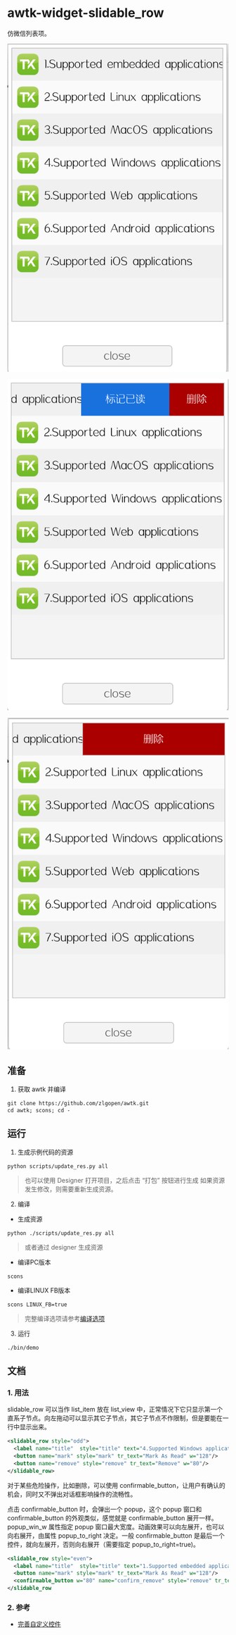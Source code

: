 # awtk-widget-slidable_row

仿微信列表项。

![](docs/images/ui0.png)

![](docs/images/ui1.png)

![](docs/images/ui2.png)

## 准备

1. 获取 awtk 并编译

```
git clone https://github.com/zlgopen/awtk.git
cd awtk; scons; cd -
```

## 运行

1. 生成示例代码的资源

```
python scripts/update_res.py all
```
> 也可以使用 Designer 打开项目，之后点击 “打包” 按钮进行生成
> 如果资源发生修改，则需要重新生成资源。

2. 编译

* 生成资源

```
python ./scripts/update_res.py all
```

> 或者通过 designer 生成资源


* 编译PC版本

```
scons
```

* 编译LINUX FB版本

```
scons LINUX_FB=true
```

> 完整编译选项请参考[编译选项](https://github.com/zlgopen/awtk-widget-generator/blob/master/docs/build_options.md)

3. 运行

```
./bin/demo
```

## 文档

### 1. 用法

slidable\_row 可以当作 list\_item 放在 list\_view 中，正常情况下它只显示第一个直系子节点。向左拖动可以显示其它子节点，其它子节点不作限制，但是要能在一行中显示出来。

```xml
<slidable_row style="odd">
  <label name="title"  style="title" text="4.Supported Windows applications"/>
  <button name="mark" style="mark" tr_text="Mark As Read" w="128"/>
  <button name="remove" style="remove" tr_text="Remove" w="80"/>
</slidable_row>
```

对于某些危险操作，比如删除，可以使用 confirmable\_button，让用户有确认的机会，同时又不弹出对话框影响操作的流畅性。

点击 confirmable\_button 时，会弹出一个 popup，这个 popup 窗口和 confirmable\_button 的外观类似，感觉就是 confirmable\_button 展开一样。popup_win_w 属性指定 popup 窗口最大宽度。动画效果可以向左展开，也可以向右展开，由属性 popup\_to\_right 决定。一般 confirmable\_button 是最后一个控件，就向左展开，否则向右展开（需要指定 popup\_to\_right=true)。

```xml
<slidable_row style="even">
  <label name="title"  style="title" text="1.Supported embedded applications"/>
  <button name="mark" style="mark" tr_text="Mark As Read" w="128"/>
  <confirmable_button w="80" name="confirm_remove" style="remove" tr_text="Remove" popup_win_w="208"/>
</slidable_row
```

### 2. 参考

* [完善自定义控件](https://github.com/zlgopen/awtk-widget-generator/blob/master/docs/improve_generated_widget.md)
